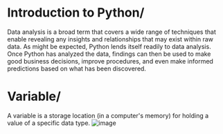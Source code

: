# Introduction to Python/
Data analysis is a broad term that covers a wide range of techniques that enable revealing any insights and relationships that may exist within raw data. As might be expected, Python lends itself readily to data analysis. Once Python has analyzed the data, findings can then be used to make good business decisions, improve procedures, and even make informed predictions based on what has been discovered.
# Variable/
A variable is a storage location (in a computer's memory) for holding a value of a specific data type.
![image](https://github.com/salsanssp/Python-for-Data-Analyst/assets/166114037/7448e626-03cd-4c4c-a056-fa8e153a8300)
